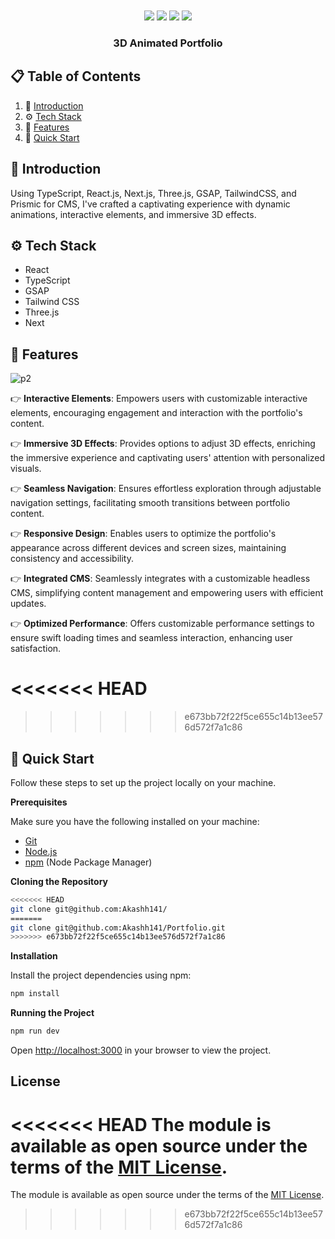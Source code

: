 <div align="center">
  <br />




  <br />

  <div>
    <img src="https://img.shields.io/badge/react-%2320232a.svg?style=for-the-badge&logo=react&logoColor=%2361DAFB" />
    <img src="https://img.shields.io/badge/threejs-black?style=for-the-badge&logo=three.js&logoColor=white" />
    <img src="https://img.shields.io/badge/typescript-%23007ACC.svg?style=for-the-badge&logo=typescript&logoColor=white" />
    <img src="https://img.shields.io/badge/tailwindcss-%2338B2AC.svg?style=for-the-badge&logo=tailwind-css&logoColor=white" />
  </div>

  <h3 align="center">3D Animated Portfolio</h3>


</div>

## 📋 <a name="table">Table of Contents</a>

1. 🤖 [Introduction](#introduction)
2. ⚙️ [Tech Stack](#tech-stack)
3. 🔋 [Features](#features)
4. 🤸 [Quick Start](#quick-start)


## <a name="introduction">🤖 Introduction</a>

Using TypeScript, React.js, Next.js, Three.js, GSAP, TailwindCSS, and Prismic for CMS, I've crafted a captivating experience with dynamic animations, interactive elements, and immersive 3D effects. 

## <a name="tech-stack">⚙️ Tech Stack</a>

- React
- TypeScript
- GSAP
- Tailwind CSS
- Three.js
- Next

## <a name="features">🔋 Features</a>

![p2](https://github.com/Akashh141/Portfolio/assets/123226444/1b790160-8e5b-4d76-8d08-73dcef9850b7)


👉 **Interactive Elements**: Empowers users with customizable interactive elements, encouraging engagement and interaction with the portfolio's content.

👉 **Immersive 3D Effects**: Provides options to adjust 3D effects, enriching the immersive experience and captivating users' attention with personalized visuals.

👉 **Seamless Navigation**: Ensures effortless exploration through adjustable navigation settings, facilitating smooth transitions between portfolio content.

👉 **Responsive Design**: Enables users to optimize the portfolio's appearance across different devices and screen sizes, maintaining consistency and accessibility.

👉 **Integrated CMS**: Seamlessly integrates with a customizable headless CMS, simplifying content management and empowering users with efficient updates.

👉 **Optimized Performance**: Offers customizable performance settings to ensure swift loading times and seamless interaction, enhancing user satisfaction.

<<<<<<< HEAD
=======

>>>>>>> e673bb72f22f5ce655c14b13ee576d572f7a1c86
## <a name="quick-start">🤸 Quick Start</a>

Follow these steps to set up the project locally on your machine.

**Prerequisites**

Make sure you have the following installed on your machine:

- [Git](https://git-scm.com/)
- [Node.js](https://nodejs.org/en)
- [npm](https://www.npmjs.com/) (Node Package Manager)

**Cloning the Repository**

```bash
<<<<<<< HEAD
git clone git@github.com:Akashh141/
=======
git clone git@github.com:Akashh141/Portfolio.git
>>>>>>> e673bb72f22f5ce655c14b13ee576d572f7a1c86

```

**Installation**

Install the project dependencies using npm:

```bash
npm install
```


**Running the Project**

```bash
npm run dev
```
Open [http://localhost:3000](http://localhost:3000) in your browser to view the project.



## License

<<<<<<< HEAD
The module is available as open source under the terms of the [MIT License](http://opensource.org/licenses/MIT).
=======
The module is available as open source under the terms of the [MIT License](http://opensource.org/licenses/MIT).



>>>>>>> e673bb72f22f5ce655c14b13ee576d572f7a1c86
